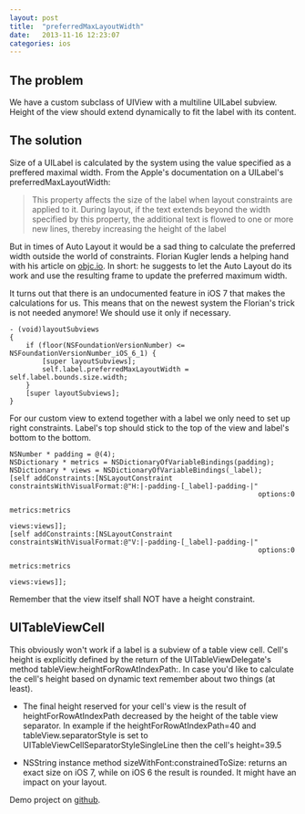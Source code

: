 ```yaml
---
layout: post
title:  "preferredMaxLayoutWidth"
date:   2013-11-16 12:23:07
categories: ios
---
```


## The problem

We have a custom subclass of UIView with a multiline UILabel subview. Height of the view should extend dynamically to fit the label with its content. 

## The solution 

Size of a UILabel is calculated by the system using the value specified as a preffered maximal width. From the Apple's documentation on a UILabel's preferredMaxLayoutWidth:

> This property affects the size of the label when layout constraints are applied to it. During layout, if the text extends beyond the width specified by this property, the additional text is flowed to one or more new lines, thereby increasing the height of the label

But in times of Auto Layout it would be a sad thing to calculate the preferred width outside the world of constraints. Florian Kugler lends a helping hand with his article on [objc.io][objc_issue]. In short: he suggests to let the Auto Layout do its work and use the resulting frame to update the preferred maximum width.  

It turns out that there is an undocumented feature in iOS 7 that makes the calculations for us. This means that on the newest system the Florian's trick is not needed anymore! We should use it only if necessary.
   
``` objc
- (void)layoutSubviews
{
    if (floor(NSFoundationVersionNumber) <= NSFoundationVersionNumber_iOS_6_1) {
        [super layoutSubviews];
        self.label.preferredMaxLayoutWidth = self.label.bounds.size.width;
    }
    [super layoutSubviews];
}
```

For our custom view to extend together with a label we only need to set up right constraints. Label's top should stick to the top of the view and label's bottom to the bottom.

``` objc
NSNumber * padding = @(4);
NSDictionary * metrics = NSDictionaryOfVariableBindings(padding);
NSDictionary * views = NSDictionaryOfVariableBindings(_label);
[self addConstraints:[NSLayoutConstraint constraintsWithVisualFormat:@"H:|-padding-[_label]-padding-|"
                                                             options:0
                                                             metrics:metrics
                                                               views:views]];
[self addConstraints:[NSLayoutConstraint constraintsWithVisualFormat:@"V:|-padding-[_label]-padding-|"
                                                             options:0
                                                             metrics:metrics
                                                               views:views]];
``` 
Remember that the view itself shall NOT have a height constraint.

## UITableViewCell
This obviously won't work if a label is a subview of a table view cell. Cell's height is explicitly defined by the return of the UITableViewDelegate's method tableView:heightForRowAtIndexPath:. In case you'd like to calculate the cell's height based on dynamic text remember about two things (at least).  

* The final height reserved for your cell's view is the result of heightForRowAtIndexPath decreased by the height of the table view separator. In example if the heightForRowAtIndexPath=40 and tableView.separatorStyle is set to UITableViewCellSeparatorStyleSingleLine then the cell's height=39.5 

* NSString instance method sizeWithFont:constrainedToSize: returns an exact size on iOS 7, while on iOS 6 the result is rounded. It might have an impact on your layout. 

Demo project on [github][demo_project].

[objc_issue]: http://www.objc.io/issue-3/advanced-auto-layout-toolbox.html
[demo_project]: http://www.objc.io/issue-3/advanced-auto-layout-toolbox.html
